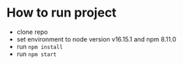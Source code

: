 # How to run project

- clone repo
- set environment to node version v16.15.1 and npm 8.11.0
- run `npm install`
- run `npm start`
